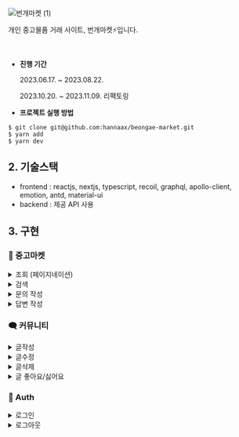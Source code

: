 ![번개마켓 (1)](https://github.com/hannaax/beongae-market/assets/111215320/360285bb-d565-4eac-b872-8d3950e672dc)

개인 중고물품 거래 사이트, 번개마켓⚡입니다.

<br>

- **진행 기간**
    
    <p>2023.06.17. ~ 2023.08.22.</p>
  2023.10.20. ~ 2023.11.09. 리팩토링
    
- **프로젝트 실행 방법**

```
$ git clone git@github.com:hannaax/beongae-market.git
$ yarn add
$ yarn dev
```

## 2. 기술스택

- frontend : reactjs, nextjs, typescript, recoil, graphql, apollo-client, emotion, antd, material-ui
- backend : 제공 API 사용

## 3. 구현
### 🛒 중고마켓
<details>
<summary>조회 (페이지네이션)</summary>
<img src="https://user-images.githubusercontent.com/111215320/281991876-39303adc-2b28-4723-81fc-40749c3a9284.gif"/>
</details>
</details>
<details>
<summary>검색</summary>
<img src="https://user-images.githubusercontent.com/111215320/281991911-fe02834f-9241-4a39-9875-535c2d5b2ad3.gif"/>
</details>
</details>
<details>
<summary>문의 작성</summary>
<img src="https://user-images.githubusercontent.com/111215320/281992752-f4885f65-6ce0-4da4-8a9f-375e3e937cf0.gif"/>
</details>
</details>
<details>
<summary>답변 작성</summary>
<img src="https://user-images.githubusercontent.com/111215320/281992790-db443616-0559-43a6-a573-b6d2469dbfda.gif"/>
</details>
</details>

### 🗨️ 커뮤니티
<details>
<summary>글작성</summary>
<img src="https://user-images.githubusercontent.com/111215320/281990659-d83cf94d-9fd9-4bdc-8ab4-931fc3cc1e7d.gif"/>
</details>
</details>
<details>
<summary>글수정</summary>
<img src="https://user-images.githubusercontent.com/111215320/281991764-0362ab52-3f19-4162-92c9-1894ed5a6ed3.gif"/>
</details>
</details>
<details>
<summary>글삭제</summary>
<img src="https://user-images.githubusercontent.com/111215320/281991819-ff983f77-c553-4c77-ac7a-6b66333bc783.gif"/>
</details>
</details>
<details>
<summary>글 좋아요/싫어요</summary>
<img src="https://user-images.githubusercontent.com/111215320/281991851-3d9aef46-1268-4277-b58e-cc8e207594cc.gif"/>
</details>
</details>

### 👤 Auth
<details>
<summary>로그인</summary>
<img src="https://user-images.githubusercontent.com/111215320/281983368-81bc7c25-901e-4979-83e6-8daab3faf2fc.gif"/>
</details>
</details>

<details>
<summary>로그아웃</summary>
<img src="https://user-images.githubusercontent.com/111215320/281990600-29816acf-bb73-401e-86d2-17324a8e81db.gif"/>
</details>
</details>




